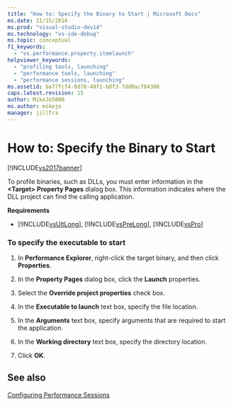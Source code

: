 ```yaml
---
title: "How to: Specify the Binary to Start | Microsoft Docs"
ms.date: 11/15/2016
ms.prod: "visual-studio-dev14"
ms.technology: "vs-ide-debug"
ms.topic: conceptual
f1_keywords: 
  - "vs.performance.property.itemlaunch"
helpviewer_keywords: 
  - "profiling tools, launching"
  - "performance tools, launching"
  - "performance sessions, launching"
ms.assetid: ba77fcf4-8d78-49f1-b8f3-7dd0acf84306
caps.latest.revision: 15
author: MikeJo5000
ms.author: mikejo
manager: jillfra
---
```

# How to: Specify the Binary to Start
[!INCLUDE[vs2017banner](../includes/vs2017banner.md)]

To profile binaries, such as DLLs, you must enter information in the **\<Target> Property Pages** dialog box. This information indicates where the DLL project can find the calling application.  
  
 **Requirements**  
  
- [!INCLUDE[vsUltLong](../includes/vsultlong-md.md)], [!INCLUDE[vsPreLong](../includes/vsprelong-md.md)], [!INCLUDE[vsPro](../includes/vspro-md.md)]  
  
### To specify the executable to start  
  
1. In **Performance Explorer**, right-click the target binary, and then click **Properties**.  
  
2. In the **Property Pages** dialog box, click the **Launch** properties.  
  
3. Select the **Override project properties** check box.  
  
4. In the **Executable to launch** text box, specify the file location.  
  
5. In the **Arguments** text box, specify arguments that are required to start the application.  
  
6. In the **Working directory** text box, specify the directory location.  
  
7. Click **OK**.  
  
## See also  
 [Configuring Performance Sessions](../profiling/configuring-performance-sessions.md)
